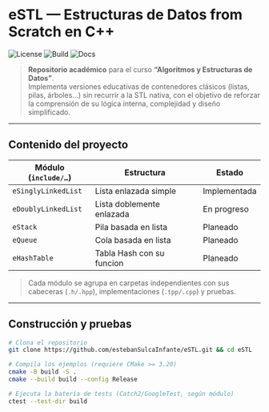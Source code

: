 # eSTL — Estructuras de Datos from Scratch en C++

![License](https://img.shields.io/badge/license-MIT-green)
![Build](https://img.shields.io/badge/build-passing-brightgreen)
![Docs](https://img.shields.io/badge/docs-Doxygen-blue)

> **Repositorio académico** para el curso **“Algoritmos y Estructuras de Datos”**.  
> Implementa versiones educativas de contenedores clásicos (listas, pilas, árboles…) sin recurrir a la STL nativa, con el objetivo de reforzar la comprensión de su lógica interna, complejidad y diseño simplificado.

---

## Contenido del proyecto

| Módulo (`include/…`) | Estructura                | Estado   |
|----------------------|---------------------------|----------|
| `eSinglyLinkedList`  | Lista enlazada simple     | Implementada |
| `eDoublyLinkedList`  | Lista doblemente enlazada | En progreso |
| `eStack`             | Pila basada en lista      | Planeado |
| `eQueue`             | Cola basada en lista      | Planeado |
| `eHashTable`         | Tabla Hash con su funcion | Planeado |

> Cada módulo se agrupa en carpetas independientes con sus cabeceras (`.h/.hpp`), implementaciones (`.tpp/.cpp`) y pruebas.

---

## Construcción y pruebas

```bash
# Clona el repositorio
git clone https://github.com/estebanSulcaInfante/eSTL.git && cd eSTL

# Compila los ejemplos (requiere CMake >= 3.20)
cmake -B build -S .
cmake --build build --config Release

# Ejecuta la batería de tests (Catch2/GoogleTest, según módulo)
ctest --test-dir build
